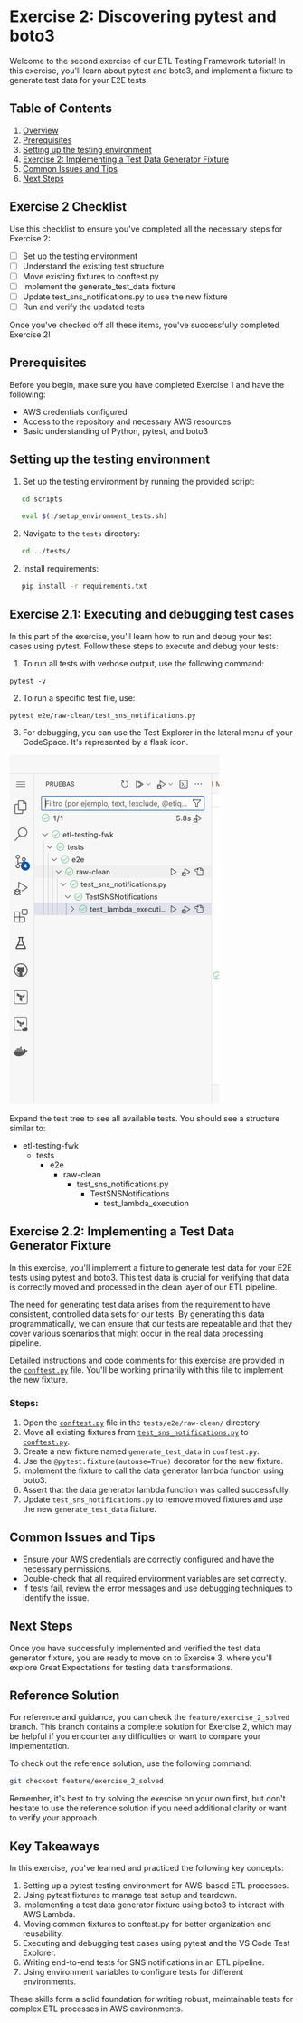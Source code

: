 # Exercise 2: Discovering pytest and boto3

Welcome to the second exercise of our ETL Testing Framework tutorial! In this exercise, you'll learn about pytest and boto3, and implement a fixture to generate test data for your E2E tests.

## Table of Contents
1. [Overview](#overview)
2. [Prerequisites](#prerequisites)
3. [Setting up the testing environment](#setting-up-the-testing-environment)
4. [Exercise 2: Implementing a Test Data Generator Fixture](#exercise-2-implementing-a-test-data-generator-fixture)
5. [Common Issues and Tips](#common-issues-and-tips)
6. [Next Steps](#next-steps)

## Exercise 2 Checklist

Use this checklist to ensure you've completed all the necessary steps for Exercise 2:

- [ ] Set up the testing environment
- [ ] Understand the existing test structure
- [ ] Move existing fixtures to conftest.py
- [ ] Implement the generate_test_data fixture
- [ ] Update test_sns_notifications.py to use the new fixture
- [ ] Run and verify the updated tests

Once you've checked off all these items, you've successfully completed Exercise 2!

## Prerequisites
Before you begin, make sure you have completed Exercise 1 and have the following:
- AWS credentials configured
- Access to the repository and necessary AWS resources
- Basic understanding of Python, pytest, and boto3

## Setting up the testing environment

1. Set up the testing environment by running the provided script:

```bash
   cd scripts  
   ```
    
```bash
   eval $(./setup_environment_tests.sh) 
   ```

2. Navigate to the `tests` directory:
```bash
   cd ../tests/
   ```

2. Install requirements:
```bash
   pip install -r requirements.txt
```


## Exercise 2.1: Executing and debugging test cases

In this part of the exercise, you'll learn how to run and debug your test cases using pytest. Follow these steps to execute and debug your tests:

1. To run all tests with verbose output, use the following command:

```
pytest -v
```

2. To run a specific test file, use:
```
pytest e2e/raw-clean/test_sns_notifications.py
```

3. For debugging, you can use the Test Explorer in the lateral menu of your CodeSpace. It's represented by a flask icon.

![Test Explorer in CodeSpace](../assets/tests-debugger.png)

Expand the test tree to see all available tests. You should see a structure similar to:
   - etl-testing-fwk
     - tests
       - e2e
         - raw-clean
           - test_sns_notifications.py
             - TestSNSNotifications
               - test_lambda_execution


## Exercise 2.2: Implementing a Test Data Generator Fixture

In this exercise, you'll implement a fixture to generate test data for your E2E tests using pytest and boto3. This test data is crucial for verifying that data is correctly moved and processed in the clean layer of our ETL pipeline.

The need for generating test data arises from the requirement to have consistent, controlled data sets for our tests. By generating this data programmatically, we can ensure that our tests are repeatable and that they cover various scenarios that might occur in the real data processing pipeline.

Detailed instructions and code comments for this exercise are provided in the [`conftest.py`](e2e/raw-clean/conftest.py) file. You'll be working primarily with this file to implement the new fixture.

### Steps:

1. Open the [`conftest.py`](e2e/raw-clean/conftest.py) file in the `tests/e2e/raw-clean/` directory.
2. Move all existing fixtures from [`test_sns_notifications.py`](e2e/raw-clean/test_sns_notifications.py) to [`conftest.py`](e2e/raw-clean/conftest.py).
3. Create a new fixture named `generate_test_data` in `conftest.py`.
4. Use the `@pytest.fixture(autouse=True)` decorator for the new fixture.
5. Implement the fixture to call the data generator lambda function using boto3.
6. Assert that the data generator lambda function was called successfully.
7. Update `test_sns_notifications.py` to remove moved fixtures and use the new `generate_test_data` fixture.

## Common Issues and Tips
- Ensure your AWS credentials are correctly configured and have the necessary permissions.
- Double-check that all required environment variables are set correctly.
- If tests fail, review the error messages and use debugging techniques to identify the issue.

## Next Steps
Once you have successfully implemented and verified the test data generator fixture, you are ready to move on to Exercise 3, where you'll explore Great Expectations for testing data transformations.

## Reference Solution

For reference and guidance, you can check the `feature/exercise_2_solved` branch. This branch contains a complete solution for Exercise 2, which may be helpful if you encounter any difficulties or want to compare your implementation.

To check out the reference solution, use the following command:
```bash
git checkout feature/exercise_2_solved
```

Remember, it's best to try solving the exercise on your own first, but don't hesitate to use the reference solution if you need additional clarity or want to verify your approach.

## Key Takeaways

In this exercise, you've learned and practiced the following key concepts:

1. Setting up a pytest testing environment for AWS-based ETL processes.
2. Using pytest fixtures to manage test setup and teardown.
3. Implementing a test data generator fixture using boto3 to interact with AWS Lambda.
4. Moving common fixtures to conftest.py for better organization and reusability.
5. Executing and debugging test cases using pytest and the VS Code Test Explorer.
6. Writing end-to-end tests for SNS notifications in an ETL pipeline.
7. Using environment variables to configure tests for different environments.

These skills form a solid foundation for writing robust, maintainable tests for complex ETL processes in AWS environments.